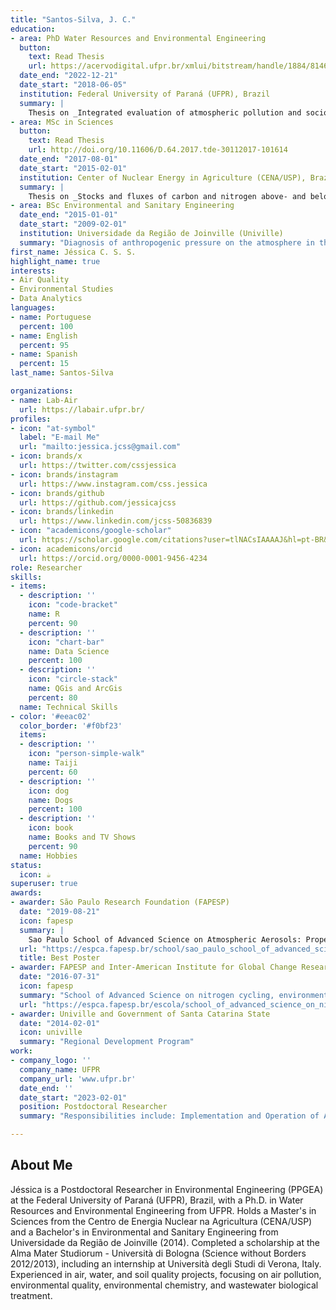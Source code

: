 ```yaml
---
title: "Santos-Silva, J. C."
education:
- area: PhD Water Resources and Environmental Engineering
  button:
    text: Read Thesis
    url: https://acervodigital.ufpr.br/xmlui/bitstream/handle/1884/81462/R%20-%20T%20-%20JESSICA%20CAROLINE%20DOS%20SANTOS%20SILVA.pdf?sequence=1&isAllowed=y
  date_end: "2022-12-21"
  date_start: "2018-06-05"
  institution: Federal University of Paraná (UFPR), Brazil
  summary: |
    Thesis on _Integrated evaluation of atmospheric pollution and socioecological risks in an industrial area from Santa Catarina state_. Supervised by [Prof Ricardo H. M. Godoi](https://example.com). Presented papers at 5 conferences with the contributions being published in 2 Elsevier journals.
- area: MSc in Sciences
  button:
    text: Read Thesis
    url: http://doi.org/10.11606/D.64.2017.tde-30112017-101614
  date_end: "2017-08-01"
  date_start: "2015-02-01"
  institution: Center of Nuclear Energy in Agriculture (CENA/USP), Brazil
  summary: |
    Thesis on _Stocks and fluxes of carbon and nitrogen above- and belowground in fragments of the southern Brazilian Atlantic forest_. Supervised by [Prof. Antonio Martinelli](http://lattes.cnpq.br/0765261301478183).
- area: BSc Environmental and Sanitary Engineering
  date_end: "2015-01-01"
  date_start: "2009-02-01"
  institution: Universidade da Região de Joinville (Univille)
  summary: "Diagnosis of anthropogenic pressure on the atmosphere in the municipality of Joinville, Santa Catarina, Brazil"
first_name: Jéssica C. S. S.
highlight_name: true
interests:
- Air Quality
- Environmental Studies
- Data Analytics
languages:
- name: Portuguese
  percent: 100
- name: English
  percent: 95
- name: Spanish
  percent: 15
last_name: Santos-Silva

organizations:
- name: Lab-Air
  url: https://labair.ufpr.br/
profiles:
- icon: "at-symbol"
  label: "E-mail Me"
  url: "mailto:jessica.jcss@gmail.com"
- icon: brands/x
  url: https://twitter.com/cssjessica
- icon: brands/instagram
  url: https://www.instagram.com/css.jessica
- icon: brands/github
  url: https://github.com/jessicajcss
- icon: brands/linkedin
  url: https://www.linkedin.com/jcss-50836839
- icon: "academicons/google-scholar"
  url: https://scholar.google.com/citations?user=tlNACsIAAAAJ&hl=pt-BR&oi=sra
- icon: academicons/orcid
  url: https://orcid.org/0000-0001-9456-4234
role: Researcher
skills:
- items:
  - description: ''
    icon: "code-bracket"
    name: R
    percent: 90
  - description: ''
    icon: "chart-bar"
    name: Data Science
    percent: 100
  - description: ''
    icon: "circle-stack"
    name: QGis and ArcGis
    percent: 80
  name: Technical Skills
- color: '#eeac02'
  color_border: '#f0bf23'
  items:
  - description: ''
    icon: "person-simple-walk"
    name: Taiji
    percent: 60
  - description: ''
    icon: dog
    name: Dogs
    percent: 100
  - description: ''
    icon: book
    name: Books and TV Shows
    percent: 90
  name: Hobbies
status:
  icon: ☕️
superuser: true
awards:
- awarder: São Paulo Research Foundation (FAPESP)
  date: "2019-08-21"
  icon: fapesp
  summary: |
    Sao Paulo School of Advanced Science on Atmospheric Aerosols: Properties, Measurements, Modeling, and Effects on Climate and Health
  url: "https://espca.fapesp.br/school/sao_paulo_school_of_advanced_science_on_atmospheric_aerosols:_properties,_measurements,_modeling,_and_effects_on_climate_and_health/87/"
  title: Best Poster
- awarder: FAPESP and Inter-American Institute for Global Change Research (IAI)
  date: "2016-07-31"
  icon: fapesp
  summary: "School of Advanced Science on nitrogen cycling, environmental sustainability and climate change."
  url: "https://espca.fapesp.br/escola/school_of_advanced_science_on_nitrogen_cycling,_environmental_sustainability_and_climate_change/58/"
- awarder: Univille and Government of Santa Catarina State 
  date: "2014-02-01"
  icon: univille
  summary: "Regional Development Program"
work:
- company_logo: ''
  company_name: UFPR
  company_url: 'www.ufpr.br'
  date_end: ''
  date_start: "2023-02-01"
  position: Postdoctoral Researcher
  summary: "Responsibilities include: Implementation and Operation of Air Quality Monitoring Network: Manage an air quality monitoring system in a region surrounded by consolidated limestone mining and one of the world’s largest cement plants. The network spans five cities equipped with particle and gas monitors (PM2.5, PM10, CO, SO2, NO2, and O3) of varying performance and cost-effectiveness, such as PurpleAir and Thermo GM-5000. \n- Team Coordination and Sample Collection for subsequent analysis of trace elements, emerging pollutants, and cytotoxicity. \n- Data Analysis and Modeling: Integrate collected data with modeling approaches to characterize the region's air pollutant emission profile and assess associated health risks."

---
```


## About Me

Jéssica is a Postdoctoral Researcher in Environmental Engineering (PPGEA) at the Federal University of Paraná (UFPR), Brazil, with a Ph.D. in Water Resources and Environmental Engineering from UFPR. Holds a Master's in Sciences from the Centro de Energia Nuclear na Agricultura (CENA/USP) and a Bachelor's in Environmental and Sanitary Engineering from Universidade da Região de Joinville (2014). Completed a scholarship at the Alma Mater Studiorum - Università di Bologna (Science without Borders 2012/2013), including an internship at Università degli Studi di Verona, Italy. Experienced in air, water, and soil quality projects, focusing on air pollution, environmental quality, environmental chemistry, and wastewater biological treatment.
